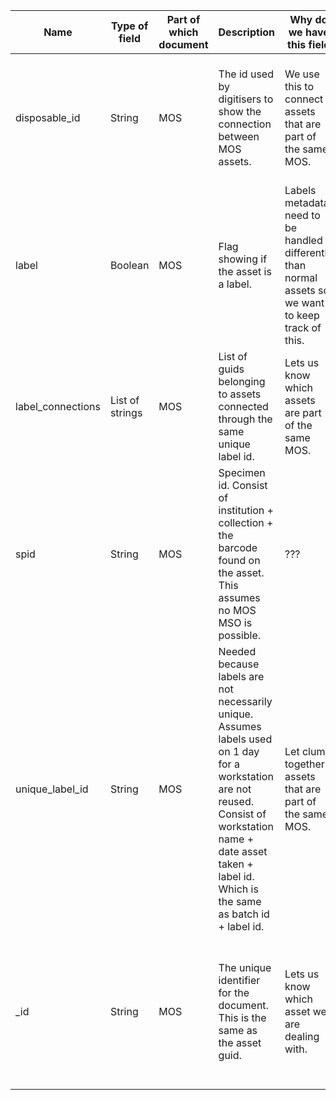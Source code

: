 | Name | Type of field | Part of which document | Description | Why do we have this field | Populated by whom and when | Updated where and when |
| --- | --- | --- | --- | --- | --- | --- |
| disposable_id | String | MOS | The id used by digitisers to show the connection between MOS assets. | We use this to connect assets that are part of the same MOS. | Integration server when it receives an update about an asset denoting it as a MOS asset. | Never |
| label | Boolean | MOS | Flag showing if the asset is a label. | Labels metadata need to be handled differently than normal assets so we want to keep track of this. | Integration server when it receives an update denoting an asset as part of a MOS. | Never |
| label_connections | List of strings | MOS | List of guids belonging to assets connected through the same unique label id. | Lets us know which assets are part of the same MOS. | Integration server when it receives an update denoting an asset as part of a MOS. | Integration server. Whenever another asset with the same unique_label_id is found. |
| spid | String | MOS | Specimen id. Consist of institution + collection + the barcode found on the asset. This assumes no MOS MSO is possible. | ??? | Integration server when it receives an update denoting an asset as part of a MOS. | Never |
| unique_label_id | String | MOS | Needed because labels are not necessarily unique. Assumes labels used on 1 day for a workstation are not reused. Consist of workstation name + date asset taken + label id. Which is the same as batch id + label id. | Let clump together assets that are part of the same MOS. | Integration server when it receives an update denoting an asset as part of a MOS. | Never |
| _id | String | MOS | The unique identifier for the document. This is the same as the asset guid. | Lets us know which asset we are dealing with. | Integration server when document is created. Documents in this database are created when a MOS is discovered. | Never |
